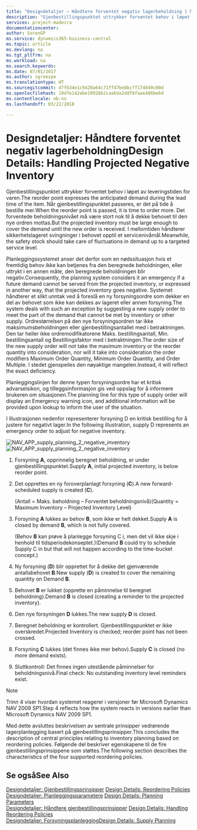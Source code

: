 ```yaml
---
title: "Designdetaljer – Håndtere forventet negativ lagerbeholdning | Microsoft-dokumentasjon"
description: "Gjenbestillingspunktet uttrykker forventet behov i løpet av leveringstiden for varen. Når gjenbestillingspunktet passeres, er det på tide å bestille mer. Det forventede beholdningsnivået må være stort nok til å dekke behovet til den nye ordren mottas. I mellomtiden håndterer sikkerhetslageret svingninger i behovet opptil et servicenivåmål."
services: project-madeira
documentationcenter: 
author: SorenGP
ms.service: dynamics365-business-central
ms.topic: article
ms.devlang: na
ms.tgt_pltfrm: na
ms.workload: na
ms.search.keywords: 
ms.date: 07/01/2017
ms.author: sgroespe
ms.translationtype: HT
ms.sourcegitcommit: d7fb34e1c9428a64c71ff47be8bcff174649c00d
ms.openlocfilehash: 19d7e142ebe10926b2caa6da2ddf6faae486bebd
ms.contentlocale: nb-no
ms.lasthandoff: 03/22/2018

---
```

# <a name="design-details-handling-projected-negative-inventory"></a><span data-ttu-id="1f6f9-106">Designdetaljer: Håndtere forventet negativ lagerbeholdning</span><span class="sxs-lookup"><span data-stu-id="1f6f9-106">Design Details: Handling Projected Negative Inventory</span></span>
<span data-ttu-id="1f6f9-107">Gjenbestillingspunktet uttrykker forventet behov i løpet av leveringstiden for varen.</span><span class="sxs-lookup"><span data-stu-id="1f6f9-107">The reorder point expresses the anticipated demand during the lead time of the item.</span></span> <span data-ttu-id="1f6f9-108">Når gjenbestillingspunktet passeres, er det på tide å bestille mer.</span><span class="sxs-lookup"><span data-stu-id="1f6f9-108">When the reorder point is passed, it is time to order more.</span></span> <span data-ttu-id="1f6f9-109">Det forventede beholdningsnivået må være stort nok til å dekke behovet til den nye ordren mottas.</span><span class="sxs-lookup"><span data-stu-id="1f6f9-109">But the projected inventory must be large enough to cover the demand until the new order is received.</span></span> <span data-ttu-id="1f6f9-110">I mellomtiden håndterer sikkerhetslageret svingninger i behovet opptil et servicenivåmål.</span><span class="sxs-lookup"><span data-stu-id="1f6f9-110">Meanwhile, the safety stock should take care of fluctuations in demand up to a targeted service level.</span></span>  

 <span data-ttu-id="1f6f9-111">Planleggingssystemet anser det derfor som en nødssituasjon hvis et fremtidig behov ikke kan betjenes fra den beregnede beholdningen, eller uttrykt i en annen måte, den beregnede beholdningen blir negativ.</span><span class="sxs-lookup"><span data-stu-id="1f6f9-111">Consequently, the planning system considers it an emergency if a future demand cannot be served from the projected inventory, or expressed in another way, that the projected inventory goes negative.</span></span> <span data-ttu-id="1f6f9-112">Systemet håndterer et slikt unntak ved å foreslå en ny forsyningsordre som dekker en del av behovet som ikke kan dekkes av lageret eller annen forsyning.</span><span class="sxs-lookup"><span data-stu-id="1f6f9-112">The system deals with such an exception by suggesting a new supply order to meet the part of the demand that cannot be met by inventory or other supply.</span></span> <span data-ttu-id="1f6f9-113">Ordrestørrelsen på den nye forsyningsordren tar ikke maksimumsbeholdningen eller gjenbestillingsantallet med i betraktningen. Den tar heller ikke ordremodifikatorene Maks. bestillingsantall, Min. bestillingsantall og Bestillingsfaktor med i betraktningen.</span><span class="sxs-lookup"><span data-stu-id="1f6f9-113">The order size of the new supply order will not take the maximum inventory or the reorder quantity into consideration, nor will it take into consideration the order modifiers Maximum Order Quantity, Minimum Order Quantity, and Order Multiple.</span></span> <span data-ttu-id="1f6f9-114">I stedet gjenspeiles den nøyaktige mangelen.</span><span class="sxs-lookup"><span data-stu-id="1f6f9-114">Instead, it will reflect the exact deficiency.</span></span>  

 <span data-ttu-id="1f6f9-115">Planleggingslinjen for denne typen forsyningsordre har et kritisk advarselsikon, og tilleggsinformasjon gis ved oppslag for å informere brukeren om situasjonen.</span><span class="sxs-lookup"><span data-stu-id="1f6f9-115">The planning line for this type of supply order will display an Emergency warning icon, and additional information will be provided upon lookup to inform the user of the situation.</span></span>  

 <span data-ttu-id="1f6f9-116">I illustrasjonen nedenfor representerer forsyning D en kritisk bestilling for å justere for negativt lager.</span><span class="sxs-lookup"><span data-stu-id="1f6f9-116">In the following illustration, supply D represents an emergency order to adjust for negative inventory.</span></span>  

 <span data-ttu-id="1f6f9-117">![](media/nav_app_supply_planning_2_negative_inventory.png "NAV_APP_supply_planning_2_negative_inventory")</span><span class="sxs-lookup"><span data-stu-id="1f6f9-117">![](media/nav_app_supply_planning_2_negative_inventory.png "NAV_APP_supply_planning_2_negative_inventory")</span></span>  

1.  <span data-ttu-id="1f6f9-118">Forsyning **A**, opprinnelig beregnet beholdning, er under gjenbestillingspunktet.</span><span class="sxs-lookup"><span data-stu-id="1f6f9-118">Supply **A**, initial projected inventory, is below reorder point.</span></span>  

2.  <span data-ttu-id="1f6f9-119">Det opprettes en ny foroverplanlagt forsyning (**C**).</span><span class="sxs-lookup"><span data-stu-id="1f6f9-119">A new forward-scheduled supply is created (**C**).</span></span>  

     <span data-ttu-id="1f6f9-120">(Antall = Maks. beholdning – Forventet beholdningsnivå)</span><span class="sxs-lookup"><span data-stu-id="1f6f9-120">(Quantity = Maximum Inventory – Projected Inventory Level)</span></span>  

3.  <span data-ttu-id="1f6f9-121">Forsyning **A** lukkes av behov **B**, som ikke er helt dekket.</span><span class="sxs-lookup"><span data-stu-id="1f6f9-121">Supply **A** is closed by demand **B**, which is not fully covered.</span></span>  

     <span data-ttu-id="1f6f9-122">(Behov **B** kan prøve å planlegge forsyning C i, men det vil ikke skje i henhold til tidsperiodekonseptet.)</span><span class="sxs-lookup"><span data-stu-id="1f6f9-122">(Demand **B** could try to schedule Supply C in but that will not happen according to the time-bucket concept.)</span></span>  

4.  <span data-ttu-id="1f6f9-123">Ny forsyning (**D**) blir opprettet for å dekke det gjenværende antallsbehovet **B**.</span><span class="sxs-lookup"><span data-stu-id="1f6f9-123">New supply (**D**) is created to cover the remaining quantity on Demand **B**.</span></span>  

5.  <span data-ttu-id="1f6f9-124">Behovet **B** er lukket (opprette en påminnelse til beregnet beholdning).</span><span class="sxs-lookup"><span data-stu-id="1f6f9-124">Demand **B** is closed (creating a reminder to the projected inventory).</span></span>  

6.  <span data-ttu-id="1f6f9-125">Den nye forsyningen **D** lukkes.</span><span class="sxs-lookup"><span data-stu-id="1f6f9-125">The new supply **D** is closed.</span></span>  

7.  <span data-ttu-id="1f6f9-126">Beregnet beholdning er kontrollert. Gjenbestillingspunktet er ikke overskredet.</span><span class="sxs-lookup"><span data-stu-id="1f6f9-126">Projected Inventory is checked; reorder point has not been crossed.</span></span>  

8.  <span data-ttu-id="1f6f9-127">Forsyning **C** lukkes (det finnes ikke mer behov).</span><span class="sxs-lookup"><span data-stu-id="1f6f9-127">Supply **C** is closed (no more demand exists).</span></span>  

9. <span data-ttu-id="1f6f9-128">Sluttkontroll: Det finnes ingen utestående påminnelser for beholdningsnivå.</span><span class="sxs-lookup"><span data-stu-id="1f6f9-128">Final check: No outstanding inventory level reminders exist.</span></span>  

> [!NOTE]  
>  <span data-ttu-id="1f6f9-129">Trinn 4 viser hvordan systemet reagerer i versjoner før Microsoft Dynamics NAV 2009 SP1.</span><span class="sxs-lookup"><span data-stu-id="1f6f9-129">Step 4 reflects how the system reacts in versions earlier than Microsoft Dynamics NAV 2009 SP1.</span></span>  

 <span data-ttu-id="1f6f9-130">Med dette avsluttes beskrivelsen av sentrale prinsipper vedrørende lagerplanlegging basert på gjenbestillingsprinsipper.</span><span class="sxs-lookup"><span data-stu-id="1f6f9-130">This concludes the description of central principles relating to inventory planning based on reordering policies.</span></span> <span data-ttu-id="1f6f9-131">Følgende del beskriver egenskapene til de fire gjenbestillingsprinsippene som støttes.</span><span class="sxs-lookup"><span data-stu-id="1f6f9-131">The following section describes the characteristics of the four supported reordering policies.</span></span>  

## <a name="see-also"></a><span data-ttu-id="1f6f9-132">Se også</span><span class="sxs-lookup"><span data-stu-id="1f6f9-132">See Also</span></span>  
 <span data-ttu-id="1f6f9-133">[Designdetaljer: Gjenbestillingsprinsipper](design-details-reordering-policies.md) </span><span class="sxs-lookup"><span data-stu-id="1f6f9-133">[Design Details: Reordering Policies](design-details-reordering-policies.md) </span></span>  
 <span data-ttu-id="1f6f9-134">[Designdetaljer: Planleggingsparametere](design-details-planning-parameters.md) </span><span class="sxs-lookup"><span data-stu-id="1f6f9-134">[Design Details: Planning Parameters](design-details-planning-parameters.md) </span></span>  
 <span data-ttu-id="1f6f9-135">[Designdetaljer: Håndtere gjenbestillingsprinsipper](design-details-handling-reordering-policies.md) </span><span class="sxs-lookup"><span data-stu-id="1f6f9-135">[Design Details: Handling Reordering Policies](design-details-handling-reordering-policies.md) </span></span>  
 [<span data-ttu-id="1f6f9-136">Designdetaljer: Forsyningsplanlegging</span><span class="sxs-lookup"><span data-stu-id="1f6f9-136">Design Details: Supply Planning</span></span>](design-details-supply-planning.md)

